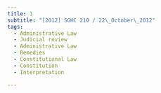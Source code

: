 ```yaml
---
title: 1
subtitle: "[2012] SGHC 210 / 22\_October\_2012"
tags:
  - Administrative Law
  - Judicial review
  - Administrative Law
  - Remedies
  - Constitutional Law
  - Constitution
  - Interpretation

---
```



